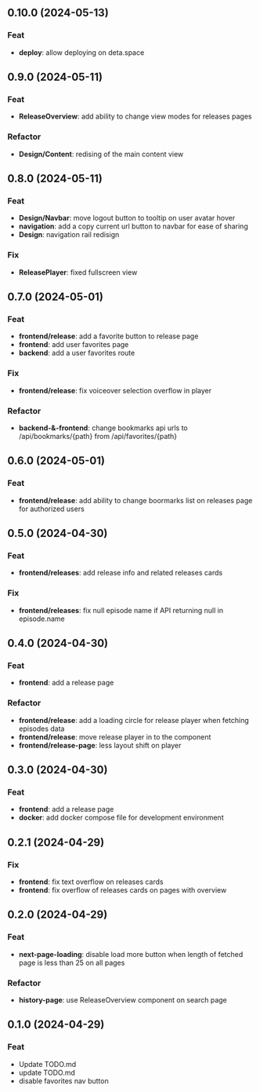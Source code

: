 ## 0.10.0 (2024-05-13)

### Feat

- **deploy**: allow deploying on deta.space

## 0.9.0 (2024-05-11)

### Feat

- **ReleaseOverview**: add ability to change view modes for releases pages

### Refactor

- **Design/Content**: redising of the main content view

## 0.8.0 (2024-05-11)

### Feat

- **Design/Navbar**: move logout button to tooltip on user avatar hover
- **navigation**: add a copy current url button to navbar for ease of sharing
- **Design**: navigation rail redisign

### Fix

- **ReleasePlayer**: fixed fullscreen view

## 0.7.0 (2024-05-01)

### Feat

- **frontend/release**: add a favorite button to release page
- **frontend**: add user favorites page
- **backend**: add a user favorites route

### Fix

- **frontend/release**: fix voiceover selection overflow in player

### Refactor

- **backend-&-frontend**: change bookmarks api urls to /api/bookmarks/{path} from /api/favorites/{path}

## 0.6.0 (2024-05-01)

### Feat

- **frontend/release**: add ability to change boormarks list on releases page for authorized users

## 0.5.0 (2024-04-30)

### Feat

- **frontend/releases**: add release info and related releases cards

### Fix

- **frontend/releases**: fix null episode name if API returning null in episode.name

## 0.4.0 (2024-04-30)

### Feat

- **frontend**: add a release page

### Refactor

- **frontend/release**: add a loading circle for release player when fetching episodes data
- **frontend/release**: move release player in to the component
- **frontend/release-page**: less layout shift on player

## 0.3.0 (2024-04-30)

### Feat

- **frontend**: add a release page
- **docker**: add docker compose file for development environment

## 0.2.1 (2024-04-29)

### Fix

- **frontend**: fix text overflow on releases cards
- **frontend**: fix overflow of releases cards on pages with overview

## 0.2.0 (2024-04-29)

### Feat

- **next-page-loading**: disable load more button when length of fetched page is less than 25 on all pages

### Refactor

- **history-page**: use ReleaseOverview component on search page

## 0.1.0 (2024-04-29)

### Feat

- Update TODO.md
- update TODO.md
- disable favorites nav button
